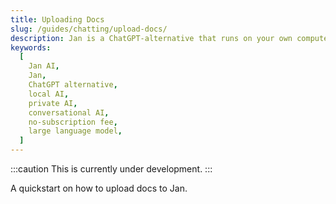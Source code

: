```yaml
---
title: Uploading Docs
slug: /guides/chatting/upload-docs/
description: Jan is a ChatGPT-alternative that runs on your own computer, with a local API server.
keywords:
  [
    Jan AI,
    Jan,
    ChatGPT alternative,
    local AI,
    private AI,
    conversational AI,
    no-subscription fee,
    large language model,
  ]
---
```


:::caution
This is currently under development.
:::

A quickstart on how to upload docs to Jan.